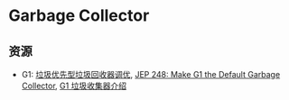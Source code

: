 # Garbage Collector

## 资源

- G1: [垃圾优先型垃圾回收器调优](https://www.oracle.com/cn/technical-resources/articles/java/g1gc.html), [JEP 248: Make G1 the Default Garbage Collector](https://openjdk.java.net/jeps/248), [G1 垃圾收集器介绍](https://juejin.im/entry/5af0832c51882567244deb44)
